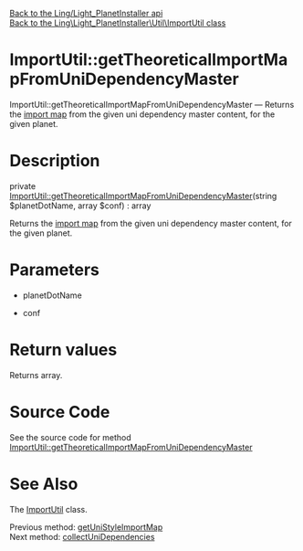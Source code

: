 [Back to the Ling/Light_PlanetInstaller api](https://github.com/lingtalfi/Light_PlanetInstaller/blob/master/doc/api/Ling/Light_PlanetInstaller.md)<br>
[Back to the Ling\Light_PlanetInstaller\Util\ImportUtil class](https://github.com/lingtalfi/Light_PlanetInstaller/blob/master/doc/api/Ling/Light_PlanetInstaller/Util/ImportUtil.md)


ImportUtil::getTheoreticalImportMapFromUniDependencyMaster
================



ImportUtil::getTheoreticalImportMapFromUniDependencyMaster — Returns the [import map](https://github.com/lingtalfi/Light_PlanetInstaller/blob/master/doc/pages/conception-notes.md#import-map) from the given uni dependency master content, for the given planet.




Description
================


private [ImportUtil::getTheoreticalImportMapFromUniDependencyMaster](https://github.com/lingtalfi/Light_PlanetInstaller/blob/master/doc/api/Ling/Light_PlanetInstaller/Util/ImportUtil/getTheoreticalImportMapFromUniDependencyMaster.md)(string $planetDotName, array $conf) : array




Returns the [import map](https://github.com/lingtalfi/Light_PlanetInstaller/blob/master/doc/pages/conception-notes.md#import-map) from the given uni dependency master content, for the given planet.




Parameters
================


- planetDotName

    

- conf

    


Return values
================

Returns array.








Source Code
===========
See the source code for method [ImportUtil::getTheoreticalImportMapFromUniDependencyMaster](https://github.com/lingtalfi/Light_PlanetInstaller/blob/master/Util/ImportUtil.php#L1512-L1520)


See Also
================

The [ImportUtil](https://github.com/lingtalfi/Light_PlanetInstaller/blob/master/doc/api/Ling/Light_PlanetInstaller/Util/ImportUtil.md) class.

Previous method: [getUniStyleImportMap](https://github.com/lingtalfi/Light_PlanetInstaller/blob/master/doc/api/Ling/Light_PlanetInstaller/Util/ImportUtil/getUniStyleImportMap.md)<br>Next method: [collectUniDependencies](https://github.com/lingtalfi/Light_PlanetInstaller/blob/master/doc/api/Ling/Light_PlanetInstaller/Util/ImportUtil/collectUniDependencies.md)<br>

